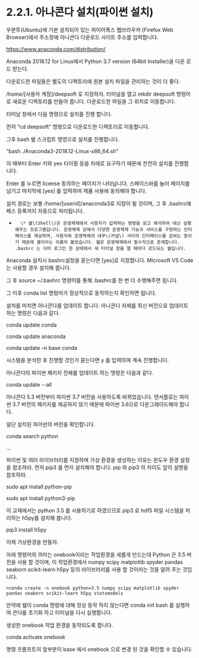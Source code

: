 # 2.2.1. 	아나콘다 설치\(파이썬 설치\)

  
우분투\(Ubuntu\)에 기본 설치되어 있는 파이어폭스 웹브라우저 \(Firefox Web Browser\)에서 주소창에 아나콘다 다운로드 사이트 주소를 입력합니다.

https://www.anaconda.com/distribution/

Anaconda 2018.12 for Linux에서 Python 3.7 version \(64bit Installer\)을 다운 로드 받는다.

다운로드한 파일들은 별도의 디렉토리에 원본 설치 파일을 관리하는 것이 더 좋다.

/home/\[사용자 계정\]/deepsoft 로 지정하자. 터미널을 열고 mkdir deepsoft 명령어로 새로운 디렉토리를 만들어 줍니다. 다운로드한 파일을 그 위치로 이동합니다.

터미날 창에서 다음 명령으로 설치를 진행 합니다.

먼저 “cd deepsoft” 명령으로 다운로드한 디렉토리로 이동합니다.

그후 bash 쉘 스크립트 명영으로 설치를 진행합니다.

“bash ./Anaconda3-2018.12-Linux-x86\_64.sh”

이 때부터 Enter 키와 yes 타이핑 등을 차례로 요구하기 때문에 천천히 설치를 진행합니다.

Enter 를 누르면 license 동의하는 페이지가 나타납니다. 스페이스바를 눌러 페이지를 넘기고 마지막에 \[yes\] 를 입력하여 제품 사용에 동의해야 합니다.

설치 경로는 보통 /home/\[userid\]/anaconda3로 지정이 될 것이며, 그 후 .bashrc에 패스 등록까지 자동으로 처리됩니다.

-       \* 쉘\(Shell\)은 운영체제에서 사용자가 입력하는 명령을 읽고 해석하여 대신 실행해주는 프로그램입니다. 운영체제 상에서 다양한 운영체제 기능과 서비스를 구현하는 인터페이스를 제공하며, 사용자와 운영체제의 내부\(커널\) 사이의 인터페이스를 감싸는 층이기 때문에 셸이라는 이름이 붙었습니다. 쉘은 운영체제에서 필수적으로 존재합니다. .bashrc 는 이미 로그인 한 상태에서 새 터미널 창을 열 때마다 로드되는 쉘입니다.

Anaconda 설치시 bashrc설정을 묻는다면 \[yes\]로 지정합니다. Microsoft VS Code 는 사용할 경우 설치해 줍니다.

그 후 source ~/.bashrc 명령어를 통해 .bashrc를 한 번 더 수행해주면 됩니다.

그 이후 conda list 명령어가 정상적으로 동작하는지 확인하면 됩니다.

설치를 마치면 아나콘다를 업데이트 합니다. 아나콘다 자체를 최신 버전으로 업데이트 하는 명령은 다음과 같다.

conda update conda

conda update anaconda

conda update –n base conda

시스템을 분석한 후 진행할 것인가 묻는다면 y 를 입력하여 계속 진행합니다.

아나콘다의 파이썬 패키지 전체를 업데이트 하는 명령은 다음과 같다.

conda update --all

아나콘다 5.3 버전부터 파이썬 3.7 버전을 사용하도록 바뀌었습니다. 텐서플로는 파이썬 3.7 버전의 패키지를 제공하지 않기 때문에 파이썬 3.6으로 다운그레이드해야 합니다.

일단 설치된 파이썬의 버전을 확인합니다.

conda search python

…

파이썬 및 여러 라이브러리를 지정하며 가상 환경을 생성하는 이유는 윈도우 환경 설정을 참조하라. 먼저 pip3 를 먼저 설치해야 합니다. pip 와 pip3 의 차이도 앞의 설명을 참조하라.

sudo apt install python-pip

sudo apt install python3-pip

이 교재에서는 python 3.5 를 사용하기로 하였으므로 pip3 로 hdf5 파일 시스템을 처리하는 h5py를 설치해 봅니다.

pip3 install h5py

이제 가상환경을 만들자.

아래 명령어의 의미는 onebook이라는 작업환경을 새롭게 만드는데 Python 은 3.5 버전을 사용 할 것이며, 이 작업환경에서 numpy scipy matplotlib spyder pandas seaborn scikit-learn h5py 등의 라이브러리를 사용 할 것이라는 것을 알려 주는 것입니다.

```text
>conda create -n onebook python=3.5 numpy scipy matplotlib spyder pandas seaborn scikit-learn h5py statsmodels
```

만약에 쉘이 conda 명령에 대해 정상 동작 하지 않는다면 conda init bash 를 실행하여 콘다를 초기화 하고 터미널을 다시 실행합니다.

생성한 onebook 작업 환경을 동작되도록 합니다.

conda activate onebook

명령 프롬프트의 앞부분이 base 에서 onebook 으로 변경 된 것을 확인할 수 있습니다.

